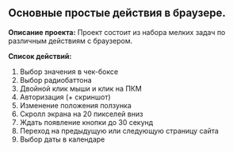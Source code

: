 
## Основные простые действия в браузере.

**Описание проекта:** Проект состоит из набора мелких задач по различным действиям с браузером. 

**Список действий:**

1. Выбор значения в чек-боксе
2. Выбор радиобаттона
3. Двойной клик мыши и клик на ПКМ
4. Авторизация (+ скриншот)
5. Изменение положения ползунка
6. Скролл экрана на 20 пикселей вниз
7. Ждать появление кнопки до 30 секунд
8. Переход на предыдущую или следующую страницу сайта
9. Выбор даты в календаре


